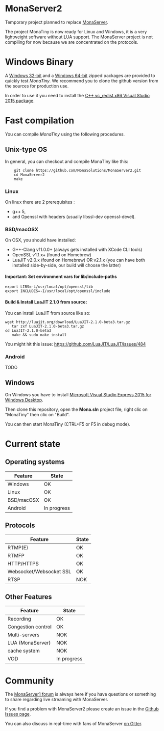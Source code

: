 # MonaServer2
Temporary project planned to replace [MonaServer](https://github.com/MonaSolutions/MonaServer).

The project MonaTiny is now ready for Linux and Windows, it is a very lightweight software without LUA support.
The MonaServer project is not compiling for now because we are concentrated on the protocols.

# Windows Binary

A [Windows 32-bit](https://sourceforge.net/projects/monaserver/files/MonaTiny/MonaTiny_Win32.zip/download) and a [ Windows 64-bit](https://sourceforge.net/projects/monaserver/files/MonaTiny/MonaTiny_Win64.zip/download) zipped packages are provided to quickly test *MonaTiny*.
We recommend you to clone the github version from the sources for production use.

In order to use it you need to install the [C++ vc_redist.x86 Visual Studio 2015 package](https://www.microsoft.com/it-it/download/details.aspx?id=48145).

# Fast compilation

You can compile *MonaTiny* using the following procedures.

## Unix-type OS

In general, you can checkout and compile MonaTiny like this:

```
    git clone https://github.com/MonaSolutions/MonaServer2.git
    cd MonaServer2
    make
```

### Linux

On linux there are 2 prerequisites :
 - g++ 5,
 - and Openssl with headers (usually libssl-dev openssl-devel).

### BSD/macOSX

On OSX, you should have installed: 

 - G++-Clang v11.0.0+ (always gets installed with XCode CLI tools)
 - OpenSSL v1.1.x+ (found on Homebrew)
 - LuaJIT v2.0.x (found on Homebrew) OR v2.1.x (you can have both installed side-by-side, our build will choose the latter)

#### Important: Set environment vars for lib/include-paths

```
export LIBS=-L/usr/local/opt/openssl/lib
export INCLUDES=-I/usr/local/opt/openssl/include
```

#### Build & Install LuaJIT 2.1.0 from source:

You can install LuaJIT from source like so:

```
wget http://luajit.org/download/LuaJIT-2.1.0-beta3.tar.gz
   tar zxf LuaJIT-2.1.0-beta3.tar.gz
cd LuaJIT-2.1.0-beta3
   make && sudo make install
```

You might hit this issue: https://github.com/LuaJIT/LuaJIT/issues/484

### Android

TODO

## Windows

On Windows you have to install [Microsoft Visual Studio Express 2015 for Windows Desktop](https://my.visualstudio.com/Downloads?q=visual%20studio%202015&wt.mc_id=o~msft~vscom~older-downloads).

Then clone this repository, open the **Mona.sln** project file, right clic on "MonaTiny" then clic on "Build".

You can then start MonaTiny (CTRL+F5 or F5 in debug mode).

# Current state

## Operating systems

Feature                                      | State
---------------------------------------------|---------------------
Windows                                      | OK
Linux                                        | OK
BSD/macOSX                                   | OK
Android                                      | In progress

## Protocols

Feature                                      | State
---------------------------------------------|---------------------
RTMP(E)                                      | OK
RTMFP                                        | OK
HTTP/HTTPS                                   | OK
Websocket/Websocket SSL                      | OK
RTSP                                         | NOK

## Other Features

Feature                                      | State
---------------------------------------------|---------------------
Recording                                    | OK
Congestion control                           | OK
Multi-servers                                | NOK
LUA (MonaServer)                             | NOK
cache system                                 | NOK
VOD                                          | In progress

# Community

The [MonaServer1 forum](https://groups.google.com/forum/#!forum/monaserver) is always here if you have questions or something to share regarding live streaming with MonaServer.

If you find a problem with MonaServer2 please create an issue in the [Github Issues page](https://github.com/MonaSolutions/MonaServer2/issues).

You can also discuss in real-time with fans of MonaServer [on Gitter](https://gitter.im/MonaServer).

